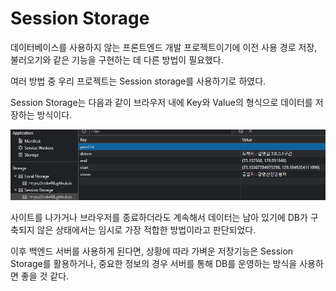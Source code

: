 # Session Storage

데이터베이스를 사용하지 않는 프론트엔드 개발 프로젝트이기에 이전 사용 경로 저장, 불러오기와 같은 기능을 구현하는 데 다른 방법이 필요했다.



여러 방법 중 우리 프로젝트는 Session storage를 사용하기로 하였다.



&#x20;Session Storage는 다음과 같이 브라우저 내에 Key와 Value의 형식으로 데이터를 저장하는 방식이다.&#x20;

![](<../.gitbook/assets/image (6).png>)

사이트를 나가거나 브라우저를 종료하더라도 계속해서 데이터는 남아 있기에 DB가 구축되지 않은 상태에서는 임시로 가장 적합한 방법이라고 판단되었다.

&#x20;

이후 백엔드 서버를 사용하게 된다면, 상황에 따라 가벼운 저장기능은 Session Storage를 활용하거나, 중요한 정보의 경우 서버를 통해 DB를 운영하는 방식을 사용하면 좋을 것 같다.
